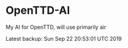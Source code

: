 # OpenTTD-AI
My AI for OpenTTD, will use primarily air

Latest backup: Sun Sep 22 20:53:01 UTC 2019
